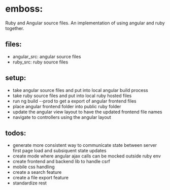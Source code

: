 # emboss:
Ruby and Angular source files. An implementation of using angular and ruby together.

## files: 
- angular_src: angular source files
- ruby_src: ruby source files


## setup:
- take angular source files and put into local angular  build process
- take ruby source files and put into local ruby hosted files
- run ng build --prod to get a export of angular frontend files
- place angular frontend folder into public ruby folder
- update the angular view layout to have the updated frontend file names
- navigate to controllers using the angular layout


## todos:
- generate more consistent way to communicate state between server first page load and subsiquent state updates
- create mode where angular ajax calls can be mocked outside ruby env
- create frontend and backend lib to handle csrf
- mobile css handling
- create a search feature 
- create a file export feature
- standardize rest

